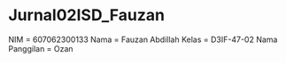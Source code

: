 # Jurnal02ISD_Fauzan
NIM = 607062300133
Nama = Fauzan Abdillah
Kelas = D3IF-47-02
Nama Panggilan = Ozan
